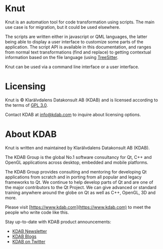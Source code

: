 # Knut

Knut is an automation tool for code transformation using scripts. The main use case is for migration, but it could be used elsewhere.

The scripts are written either in javascript or QML languages, the latter being able to display a user interface to customize some parts of the application.
The script API is available in this documentation, and ranges from normal text transformations (find and replace) to getting contextual information based on the file language (using [TreeSitter](https://tree-sitter.github.io/tree-sitter/).

Knut can be used via a command line interface or a user interface.

# Licensing

Knut is © Klarälvdalens Datakonsult AB (KDAB) and is licensed according to the terms of [GPL 3.0](https://www.gnu.org/licenses/gpl-3.0.en.html).

Contact KDAB at <info@kdab.com> to inquire about licensing options.

# About KDAB

Knut is written and maintained by Klarälvdalens Datakonsult AB (KDAB).

The KDAB Group is the global No.1 software consultancy for Qt, C++ and OpenGL applications across desktop, embedded and mobile platforms.

The KDAB Group provides consulting and mentoring for developing Qt applications from scratch and in porting from all popular and legacy frameworks to Qt. We continue to help develop parts of Qt and are one of the major contributors to the Qt Project. We can give advanced or standard training anywhere around the globe on Qt as well as C++, OpenGL, 3D and more.

Please visit [https://www.kdab.com](https://www.kdab.com) to meet the people who write code like this.

Stay up-to-date with KDAB product announcements:

* [KDAB Newsletter](https://news.kdab.com)
* [KDAB Blogs](https://www.kdab.com/category/blogs)
* [KDAB on Twitter](https://twitter.com/KDABQt)
